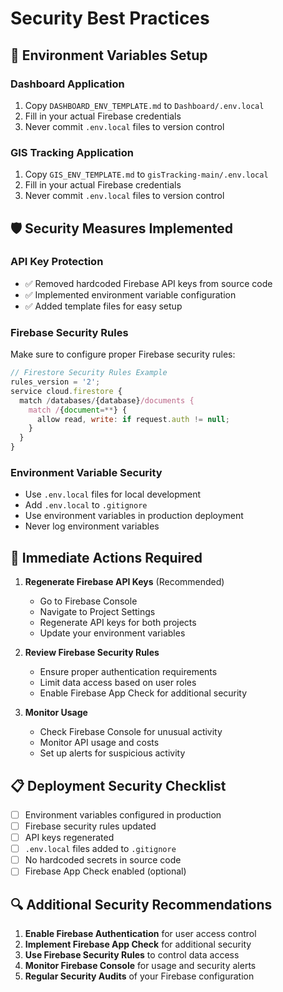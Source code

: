 # Security Best Practices

## 🔐 Environment Variables Setup

### Dashboard Application
1. Copy `DASHBOARD_ENV_TEMPLATE.md` to `Dashboard/.env.local`
2. Fill in your actual Firebase credentials
3. Never commit `.env.local` files to version control

### GIS Tracking Application
1. Copy `GIS_ENV_TEMPLATE.md` to `gisTracking-main/.env.local`
2. Fill in your actual Firebase credentials
3. Never commit `.env.local` files to version control

## 🛡️ Security Measures Implemented

### API Key Protection
- ✅ Removed hardcoded Firebase API keys from source code
- ✅ Implemented environment variable configuration
- ✅ Added template files for easy setup

### Firebase Security Rules
Make sure to configure proper Firebase security rules:

```javascript
// Firestore Security Rules Example
rules_version = '2';
service cloud.firestore {
  match /databases/{database}/documents {
    match /{document=**} {
      allow read, write: if request.auth != null;
    }
  }
}
```

### Environment Variable Security
- Use `.env.local` files for local development
- Add `.env.local` to `.gitignore`
- Use environment variables in production deployment
- Never log environment variables

## 🚨 Immediate Actions Required

1. **Regenerate Firebase API Keys** (Recommended)
   - Go to Firebase Console
   - Navigate to Project Settings
   - Regenerate API keys for both projects
   - Update your environment variables

2. **Review Firebase Security Rules**
   - Ensure proper authentication requirements
   - Limit data access based on user roles
   - Enable Firebase App Check for additional security

3. **Monitor Usage**
   - Check Firebase Console for unusual activity
   - Monitor API usage and costs
   - Set up alerts for suspicious activity

## 📋 Deployment Security Checklist

- [ ] Environment variables configured in production
- [ ] Firebase security rules updated
- [ ] API keys regenerated
- [ ] `.env.local` files added to `.gitignore`
- [ ] No hardcoded secrets in source code
- [ ] Firebase App Check enabled (optional)

## 🔍 Additional Security Recommendations

1. **Enable Firebase Authentication** for user access control
2. **Implement Firebase App Check** for additional security
3. **Use Firebase Security Rules** to control data access
4. **Monitor Firebase Console** for usage and security alerts
5. **Regular Security Audits** of your Firebase configuration
